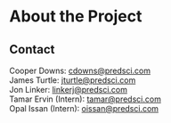 # About the Project

## Contact
Cooper Downs: cdowns@predsci.com  
James Turtle: jturtle@predsci.com   
Jon Linker: linkerj@predsci.com  
Tamar Ervin (Intern): tamar@predsci.com  
Opal Issan (Intern): oissan@predsci.com
